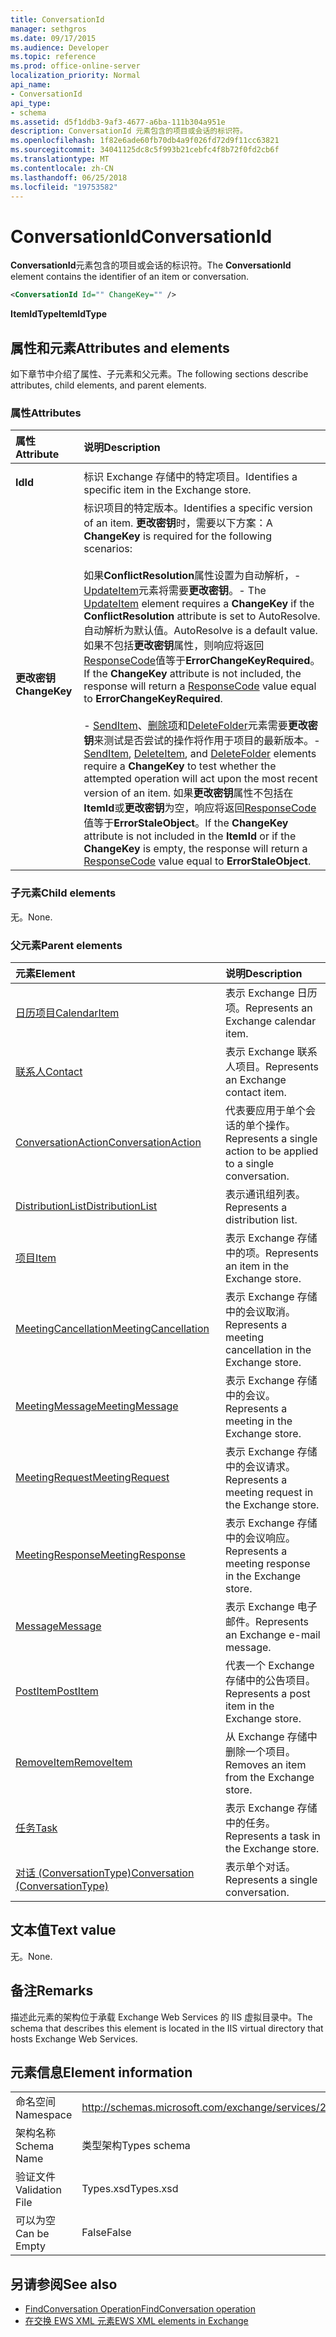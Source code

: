 ```yaml
---
title: ConversationId
manager: sethgros
ms.date: 09/17/2015
ms.audience: Developer
ms.topic: reference
ms.prod: office-online-server
localization_priority: Normal
api_name:
- ConversationId
api_type:
- schema
ms.assetid: d5f1ddb3-9af3-4677-a6ba-111b304a951e
description: ConversationId 元素包含的项目或会话的标识符。
ms.openlocfilehash: 1f82e6ade60fb70db4a9f026fd72d9f11cc63821
ms.sourcegitcommit: 34041125dc8c5f993b21cebfc4f8b72f0fd2cb6f
ms.translationtype: MT
ms.contentlocale: zh-CN
ms.lasthandoff: 06/25/2018
ms.locfileid: "19753582"
---
```

# <a name="conversationid"></a><span data-ttu-id="ce726-103">ConversationId</span><span class="sxs-lookup"><span data-stu-id="ce726-103">ConversationId</span></span>

<span data-ttu-id="ce726-104">**ConversationId**元素包含的项目或会话的标识符。</span><span class="sxs-lookup"><span data-stu-id="ce726-104">The **ConversationId** element contains the identifier of an item or conversation.</span></span> 
  
```XML
<ConversationId Id="" ChangeKey="" />
```

 <span data-ttu-id="ce726-105">**ItemIdType**</span><span class="sxs-lookup"><span data-stu-id="ce726-105">**ItemIdType**</span></span>
## <a name="attributes-and-elements"></a><span data-ttu-id="ce726-106">属性和元素</span><span class="sxs-lookup"><span data-stu-id="ce726-106">Attributes and elements</span></span>

<span data-ttu-id="ce726-107">如下章节中介绍了属性、子元素和父元素。</span><span class="sxs-lookup"><span data-stu-id="ce726-107">The following sections describe attributes, child elements, and parent elements.</span></span>
  
### <a name="attributes"></a><span data-ttu-id="ce726-108">属性</span><span class="sxs-lookup"><span data-stu-id="ce726-108">Attributes</span></span>

|<span data-ttu-id="ce726-109">**属性**</span><span class="sxs-lookup"><span data-stu-id="ce726-109">**Attribute**</span></span>|<span data-ttu-id="ce726-110">**说明**</span><span class="sxs-lookup"><span data-stu-id="ce726-110">**Description**</span></span>|
|:-----|:-----|
|<span data-ttu-id="ce726-111">
  **Id**</span><span class="sxs-lookup"><span data-stu-id="ce726-111">**Id**</span></span> <br/> |<span data-ttu-id="ce726-112">标识 Exchange 存储中的特定项目。</span><span class="sxs-lookup"><span data-stu-id="ce726-112">Identifies a specific item in the Exchange store.</span></span>  <br/> |
|<span data-ttu-id="ce726-113">**更改密钥**</span><span class="sxs-lookup"><span data-stu-id="ce726-113">**ChangeKey**</span></span> <br/> | <span data-ttu-id="ce726-114">标识项目的特定版本。</span><span class="sxs-lookup"><span data-stu-id="ce726-114">Identifies a specific version of an item.</span></span> <span data-ttu-id="ce726-115">**更改密钥**时，需要以下方案：</span><span class="sxs-lookup"><span data-stu-id="ce726-115">A **ChangeKey** is required for the following scenarios:</span></span>  <br/><br/><span data-ttu-id="ce726-116">如果**ConflictResolution**属性设置为自动解析，- [UpdateItem](updateitem.md)元素将需要**更改密钥**。</span><span class="sxs-lookup"><span data-stu-id="ce726-116">- The [UpdateItem](updateitem.md) element requires a **ChangeKey** if the **ConflictResolution** attribute is set to AutoResolve.</span></span> <span data-ttu-id="ce726-117">自动解析为默认值。</span><span class="sxs-lookup"><span data-stu-id="ce726-117">AutoResolve is a default value.</span></span> <span data-ttu-id="ce726-118">如果不包括**更改密钥**属性，则响应将返回[ResponseCode](responsecode.md)值等于**ErrorChangeKeyRequired**。</span><span class="sxs-lookup"><span data-stu-id="ce726-118">If the **ChangeKey** attribute is not included, the response will return a [ResponseCode](responsecode.md) value equal to **ErrorChangeKeyRequired**.</span></span><br/><br/><span data-ttu-id="ce726-119">- [SendItem](senditem.md)、[删除项](deleteitem.md)和[DeleteFolder](deletefolder.md)元素需要**更改密钥**来测试是否尝试的操作将作用于项目的最新版本。</span><span class="sxs-lookup"><span data-stu-id="ce726-119">- [SendItem](senditem.md), [DeleteItem](deleteitem.md), and [DeleteFolder](deletefolder.md) elements require a **ChangeKey** to test whether the attempted operation will act upon the most recent version of an item.</span></span> <span data-ttu-id="ce726-120">如果**更改密钥**属性不包括在**ItemId**或**更改密钥**为空，响应将返回[ResponseCode](responsecode.md)值等于**ErrorStaleObject**。</span><span class="sxs-lookup"><span data-stu-id="ce726-120">If the **ChangeKey** attribute is not included in the **ItemId** or if the **ChangeKey** is empty, the response will return a [ResponseCode](responsecode.md) value equal to **ErrorStaleObject**.</span></span>  <br/> |
   
### <a name="child-elements"></a><span data-ttu-id="ce726-121">子元素</span><span class="sxs-lookup"><span data-stu-id="ce726-121">Child elements</span></span>

<span data-ttu-id="ce726-122">无。</span><span class="sxs-lookup"><span data-stu-id="ce726-122">None.</span></span>
  
### <a name="parent-elements"></a><span data-ttu-id="ce726-123">父元素</span><span class="sxs-lookup"><span data-stu-id="ce726-123">Parent elements</span></span>

|<span data-ttu-id="ce726-124">**元素**</span><span class="sxs-lookup"><span data-stu-id="ce726-124">**Element**</span></span>|<span data-ttu-id="ce726-125">**说明**</span><span class="sxs-lookup"><span data-stu-id="ce726-125">**Description**</span></span>|
|:-----|:-----|
|[<span data-ttu-id="ce726-126">日历项目</span><span class="sxs-lookup"><span data-stu-id="ce726-126">CalendarItem</span></span>](calendaritem.md) <br/> |<span data-ttu-id="ce726-127">表示 Exchange 日历项。</span><span class="sxs-lookup"><span data-stu-id="ce726-127">Represents an Exchange calendar item.</span></span>  <br/> |
|[<span data-ttu-id="ce726-128">联系人</span><span class="sxs-lookup"><span data-stu-id="ce726-128">Contact</span></span>](contact.md) <br/> |<span data-ttu-id="ce726-129">表示 Exchange 联系人项目。</span><span class="sxs-lookup"><span data-stu-id="ce726-129">Represents an Exchange contact item.</span></span>  <br/> |
|[<span data-ttu-id="ce726-130">ConversationAction</span><span class="sxs-lookup"><span data-stu-id="ce726-130">ConversationAction</span></span>](conversationaction.md) <br/> |<span data-ttu-id="ce726-131">代表要应用于单个会话的单个操作。</span><span class="sxs-lookup"><span data-stu-id="ce726-131">Represents a single action to be applied to a single conversation.</span></span>  <br/> |
|[<span data-ttu-id="ce726-132">DistributionList</span><span class="sxs-lookup"><span data-stu-id="ce726-132">DistributionList</span></span>](distributionlist.md) <br/> |<span data-ttu-id="ce726-133">表示通讯组列表。</span><span class="sxs-lookup"><span data-stu-id="ce726-133">Represents a distribution list.</span></span>  <br/> |
|[<span data-ttu-id="ce726-134">项目</span><span class="sxs-lookup"><span data-stu-id="ce726-134">Item</span></span>](item.md) <br/> |<span data-ttu-id="ce726-135">表示 Exchange 存储中的项。</span><span class="sxs-lookup"><span data-stu-id="ce726-135">Represents an item in the Exchange store.</span></span>  <br/> |
|[<span data-ttu-id="ce726-136">MeetingCancellation</span><span class="sxs-lookup"><span data-stu-id="ce726-136">MeetingCancellation</span></span>](meetingcancellation.md) <br/> |<span data-ttu-id="ce726-137">表示 Exchange 存储中的会议取消。</span><span class="sxs-lookup"><span data-stu-id="ce726-137">Represents a meeting cancellation in the Exchange store.</span></span>  <br/> |
|[<span data-ttu-id="ce726-138">MeetingMessage</span><span class="sxs-lookup"><span data-stu-id="ce726-138">MeetingMessage</span></span>](meetingmessage.md) <br/> |<span data-ttu-id="ce726-139">表示 Exchange 存储中的会议。</span><span class="sxs-lookup"><span data-stu-id="ce726-139">Represents a meeting in the Exchange store.</span></span>  <br/> |
|[<span data-ttu-id="ce726-140">MeetingRequest</span><span class="sxs-lookup"><span data-stu-id="ce726-140">MeetingRequest</span></span>](meetingrequest.md) <br/> |<span data-ttu-id="ce726-141">表示 Exchange 存储中的会议请求。</span><span class="sxs-lookup"><span data-stu-id="ce726-141">Represents a meeting request in the Exchange store.</span></span>  <br/> |
|[<span data-ttu-id="ce726-142">MeetingResponse</span><span class="sxs-lookup"><span data-stu-id="ce726-142">MeetingResponse</span></span>](meetingresponse.md) <br/> |<span data-ttu-id="ce726-143">表示 Exchange 存储中的会议响应。</span><span class="sxs-lookup"><span data-stu-id="ce726-143">Represents a meeting response in the Exchange store.</span></span>  <br/> |
|[<span data-ttu-id="ce726-144">Message</span><span class="sxs-lookup"><span data-stu-id="ce726-144">Message</span></span>](message-ex15websvcsotherref.md) <br/> |<span data-ttu-id="ce726-145">表示 Exchange 电子邮件。</span><span class="sxs-lookup"><span data-stu-id="ce726-145">Represents an Exchange e-mail message.</span></span>  <br/> |
|[<span data-ttu-id="ce726-146">PostItem</span><span class="sxs-lookup"><span data-stu-id="ce726-146">PostItem</span></span>](postitem.md) <br/> |<span data-ttu-id="ce726-147">代表一个 Exchange 存储中的公告项目。</span><span class="sxs-lookup"><span data-stu-id="ce726-147">Represents a post item in the Exchange store.</span></span>  <br/> |
|[<span data-ttu-id="ce726-148">RemoveItem</span><span class="sxs-lookup"><span data-stu-id="ce726-148">RemoveItem</span></span>](removeitem.md) <br/> |<span data-ttu-id="ce726-149">从 Exchange 存储中删除一个项目。</span><span class="sxs-lookup"><span data-stu-id="ce726-149">Removes an item from the Exchange store.</span></span>  <br/> |
|[<span data-ttu-id="ce726-150">任务</span><span class="sxs-lookup"><span data-stu-id="ce726-150">Task</span></span>](task.md) <br/> |<span data-ttu-id="ce726-151">表示 Exchange 存储中的任务。</span><span class="sxs-lookup"><span data-stu-id="ce726-151">Represents a task in the Exchange store.</span></span>  <br/> |
|[<span data-ttu-id="ce726-152">对话 (ConversationType)</span><span class="sxs-lookup"><span data-stu-id="ce726-152">Conversation (ConversationType)</span></span>](conversation-conversationtype.md) <br/> |<span data-ttu-id="ce726-153">表示单个对话。</span><span class="sxs-lookup"><span data-stu-id="ce726-153">Represents a single conversation.</span></span>  <br/> |
   
## <a name="text-value"></a><span data-ttu-id="ce726-154">文本值</span><span class="sxs-lookup"><span data-stu-id="ce726-154">Text value</span></span>

<span data-ttu-id="ce726-155">无。</span><span class="sxs-lookup"><span data-stu-id="ce726-155">None.</span></span>
  
## <a name="remarks"></a><span data-ttu-id="ce726-156">备注</span><span class="sxs-lookup"><span data-stu-id="ce726-156">Remarks</span></span>

<span data-ttu-id="ce726-157">描述此元素的架构位于承载 Exchange Web Services 的 IIS 虚拟目录中。</span><span class="sxs-lookup"><span data-stu-id="ce726-157">The schema that describes this element is located in the IIS virtual directory that hosts Exchange Web Services.</span></span>
  
## <a name="element-information"></a><span data-ttu-id="ce726-158">元素信息</span><span class="sxs-lookup"><span data-stu-id="ce726-158">Element information</span></span>

|||
|:-----|:-----|
|<span data-ttu-id="ce726-159">命名空间</span><span class="sxs-lookup"><span data-stu-id="ce726-159">Namespace</span></span>  <br/> |http://schemas.microsoft.com/exchange/services/2006/types  <br/> |
|<span data-ttu-id="ce726-160">架构名称</span><span class="sxs-lookup"><span data-stu-id="ce726-160">Schema Name</span></span>  <br/> |<span data-ttu-id="ce726-161">类型架构</span><span class="sxs-lookup"><span data-stu-id="ce726-161">Types schema</span></span>  <br/> |
|<span data-ttu-id="ce726-162">验证文件</span><span class="sxs-lookup"><span data-stu-id="ce726-162">Validation File</span></span>  <br/> |<span data-ttu-id="ce726-163">Types.xsd</span><span class="sxs-lookup"><span data-stu-id="ce726-163">Types.xsd</span></span>  <br/> |
|<span data-ttu-id="ce726-164">可以为空</span><span class="sxs-lookup"><span data-stu-id="ce726-164">Can be Empty</span></span>  <br/> |<span data-ttu-id="ce726-165">False</span><span class="sxs-lookup"><span data-stu-id="ce726-165">False</span></span>  <br/> |
   
## <a name="see-also"></a><span data-ttu-id="ce726-166">另请参阅</span><span class="sxs-lookup"><span data-stu-id="ce726-166">See also</span></span>

- [<span data-ttu-id="ce726-167">FindConversation Operation</span><span class="sxs-lookup"><span data-stu-id="ce726-167">FindConversation operation</span></span>](findconversation-operation.md)
- [<span data-ttu-id="ce726-168">在交换 EWS XML 元素</span><span class="sxs-lookup"><span data-stu-id="ce726-168">EWS XML elements in Exchange</span></span>](ews-xml-elements-in-exchange.md)

